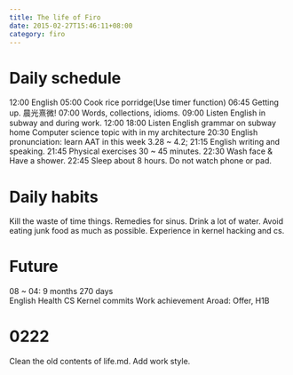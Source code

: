 ```yaml
---
title: The life of Firo
date: 2015-02-27T15:46:11+08:00 
category: firo
---
```


# Daily schedule
12:00 English
05:00 Cook rice porridge(Use timer function)
06:45 Getting up. 晨光熹微!
07:00 Words, collections, idioms.
09:00 Listen English in subway and during work.
12:00 
18:00 Listen English grammar on subway home
	Computer science topic with in my architecture
20:30 English pronunciation: learn AAT in this week 3.28 ~ 4.2;
21:15 English writing and speaking.
21:45 Physical exercises 30 ~ 45 minutes.
22:30 Wash face & Have a shower.
22:45 Sleep about 8 hours. Do not watch phone or pad.

# Daily habits
Kill the waste of time things. 
Remedies for sinus.
Drink a lot of water.
Avoid eating junk food as much as possible.
Experience in kernel hacking and cs.

# Future
08 ~ 04: 9 months 270 days			
English
Health
CS
Kernel commits
Work achievement
Aroad: Offer, H1B 

# 0222
Clean the old contents of life.md.
Add work style.
